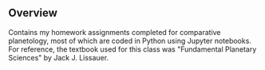 ## Overview
Contains my homework assignments completed for comparative planetology, most of which are coded in Python using Jupyter notebooks. For reference, the textbook used for this class was "Fundamental Planetary Sciences" by Jack J. Lissauer.
